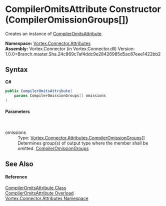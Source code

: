 # CompilerOmitsAttribute Constructor (CompilerOmissionGroups[])
 

Creates an instance of <a href="T_Vortex_Connector_Attributes_CompilerOmitsAttribute.md">CompilerOmitsAttribute</a>.

**Namespace:**&nbsp;<a href="N_Vortex_Connector_Attributes.md">Vortex.Connector.Attributes</a><br />**Assembly:**&nbsp;Vortex.Connector (in Vortex.Connector.dll) Version: 1.0.0+Branch.master.Sha.24c869c7af4ddc9e28426985d5ac87eee1422bb2

## Syntax

**C#**<br />
``` C#
public CompilerOmitsAttribute(
	params CompilerOmissionGroups[] omissions
)
```


#### Parameters
&nbsp;<dl><dt>omissions</dt><dd>Type: <a href="T_Vortex_Connector_Attributes_CompilerOmissionGroups.md">Vortex.Connector.Attributes.CompilerOmissionGroups</a>[]<br />Determines group(s) of output type where the member shall be omitted. <a href="T_Vortex_Connector_Attributes_CompilerOmissionGroups.md">CompilerOmissionGroups</a></dd></dl>

## See Also


#### Reference
<a href="T_Vortex_Connector_Attributes_CompilerOmitsAttribute.md">CompilerOmitsAttribute Class</a><br /><a href="Overload_Vortex_Connector_Attributes_CompilerOmitsAttribute__ctor.md">CompilerOmitsAttribute Overload</a><br /><a href="N_Vortex_Connector_Attributes.md">Vortex.Connector.Attributes Namespace</a><br />